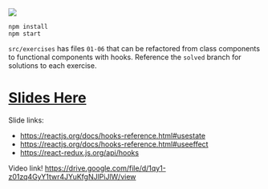 <img src="https://media.giphy.com/media/26Ff969Ng7ZM8G0JG/giphy.gif" />

```
npm install
npm start
```

`src/exercises` has files `01-06` that can be refactored from class components to functional components with hooks. Reference the `solved` branch for solutions to each exercise.

# [Slides Here](https://docs.google.com/presentation/d/1-iZ3cuIz1f5cRwDRR89n8Zpzs91HA9S9LaFGwUFMZ6U/edit#slide=id.gd9394aa7f5_0_0)

Slide links:
- https://reactjs.org/docs/hooks-reference.html#usestate
- https://reactjs.org/docs/hooks-reference.html#useeffect
- https://react-redux.js.org/api/hooks


Video link!
https://drive.google.com/file/d/1qy1-z01zq4GyY1twr4JYuKfgNJlPiJlW/view
